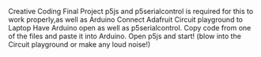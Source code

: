 Creative Coding Final Project
p5js and p5serialcontrol is required for this to work properly,as well as Arduino
Connect Adafruit Circuit playground to Laptop 
Have Arduino open as well as p5serialcontrol.
Copy code from one of the files and paste it into Arduino.
Open p5js and start! (blow into the Circuit playground or make any loud noise!)
